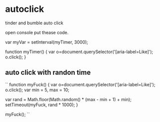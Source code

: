 # autoclick
tinder and bumble auto click 

open console put thease code.


var myVar = setInterval(myTimer, 3000);

function myTimer() {
var o=document.querySelector('[aria-label=Like]');
o.click();
}



## auto click with randon time 

``
function myFuck() {
var o=document.querySelector('[aria-label=Like]');
o.click();
  var min = 5,
    max = 10;

  var rand = Math.floor(Math.random() * (max - min + 1) + min); 
  setTimeout(myFuck, rand * 1000);
}

myFuck();
``
